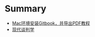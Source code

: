 # Summary

* [Mac环境安装Gitbook，并导出PDF教程](README.md)
* [现代谈判学](xian-dai-tan-pan-5b66-zhuan-shen-ben.md)

